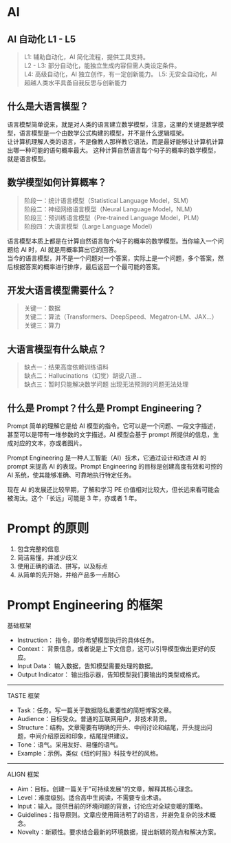 # AI 

## AI 自动化 L1 - L5  
> L1: 辅助自动化，AI 简化流程，提供工具支持。   
> L2 - L3: 部分自动化，能独立生成内容但需人类设定条件。  
> L4: 高级自动化，AI 独立创作，有一定创新能力。
> L5: 无安全自动化，AI 超越人类水平具备自我反思与创新能力

## 什么是大语言模型？

语言模型简单说来，就是对人类的语言建立数学模型，注意，这里的关键是数学模型，语言模型是一个由数学公式构建的模型，并不是什么逻辑框架。    
让计算机理解人类的语言，不是像教人那样教它语法，而是最好能够让计算机计算出哪一种可能的语句概率最大。 这种计算自然语言每个句子的概率的数学模型，就是语言模型。

## 数学模型如何计算概率？

> 阶段一：统计语言模型（Statistical Language Model，SLM）    
> 阶段二：神经网络语言模型（Neural Language Model，NLM）    
> 阶段三：预训练语言模型（Pre-trained Language Model，PLM）    
> 阶段四：大语言模型（Large Language Model）   

语言模型本质上都是在计算自然语言每个句子的概率的数学模型。当你输入一个问题给 AI 时，AI 就是用概率算出它的回答。    
当今的语言模型，并不是一个问题对一个答案，实际上是一个问题，多个答案，然后根据答案的概率进行排序，最后返回一个最可能的答案。

## 开发大语言模型需要什么？

> 关键一：数据    
> 关键二：算法（Transformers、DeepSpeed、Megatron-LM、JAX...）     
> 关键三：算力

## 大语言模型有什么缺点？

> 缺点一：结果高度依赖训练语料    
> 缺点二：Hallucinations（幻觉）胡说八道...     
> 缺点三：暂时只能解决数学问题 出现无法预测的问题无法处理


## 什么是 Prompt？什么是 Prompt Engineering？

Prompt 简单的理解它是给 AI 模型的指令。它可以是一个问题、一段文字描述，甚至可以是带有一堆参数的文字描述。AI 模型会基于 prompt 所提供的信息，生成对应的文本，亦或者图片。

Prompt Engineering 是一种人工智能（AI）技术，它通过设计和改进 AI 的 prompt 来提高 AI 的表现。Prompt Engineering 的目标是创建高度有效和可控的 AI 系统，使其能够准确、可靠地执行特定任务。

现在 AI 的发展还比较早期，了解和学习 PE 价值相对比较大，但长远来看可能会被淘汰。这个「长远」可能是 3 年，亦或者 1 年。

# Prompt 的原则
1. 包含完整的信息
2. 简洁易懂，并减少歧义
3. 使用正确的语法、拼写，以及标点
4. 从简单的先开始，并给产品多一点耐心

# Prompt Engineering 的框架

基础框架
- Instruction： 指令，即你希望模型执行的具体任务。
- Context： 背景信息，或者说是上下文信息，这可以引导模型做出更好的反应。
- Input Data： 输入数据，告知模型需要处理的数据。
- Output Indicator： 输出指示器，告知模型我们要输出的类型或格式。

---

TASTE 框架
- Task：任务。写一篇关于数据隐私重要性的简短博客文章。
- Audience：目标受众。普通的互联网用户，非技术背景。
- Structure：结构。文章需要有明确的开头、中间讨论和结尾，开头提出问题，中间介绍原因和印象，结尾提供建议。
- Tone：语气。采用友好、易懂的语气。
- Example：示例。类似《纽约时报》科技专栏的风格。

___

ALIGN 框架
- Aim：目标。创建一篇关于"可持续发展"的文章，解释其核心理念。
- Level：难度级别。适合高中生阅读，不需要专业术语。
- Input：输入。提供目前的环境问题的背景，讨论应对全球变暖的策略。
- Guidelines：指导原则。文章应使用简洁明了的语言，并避免复杂的技术概念。
- Novelty：新颖性。要求结合最新的环境数据，提出新颖的观点和解决方案。